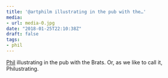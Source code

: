 ```yaml
---
title: '@artphilm illustrating in the pub with the…'
media:
- url: media-0.jpg
date: "2018-01-25T22:10:38Z"
draft: false
tags:
- phil
---
```

[Phil](/tags/phil) illustrating in the pub with the Brats. Or, as we like to call it, Philustrating.
